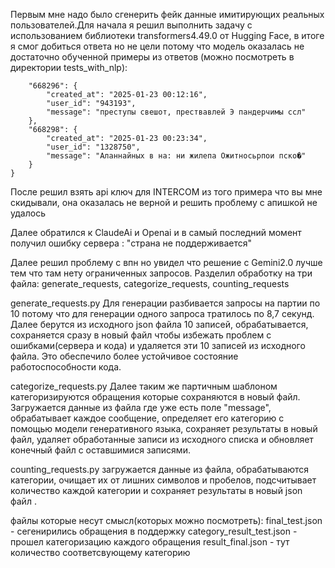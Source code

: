 Первым мне надо было сгенерить фейк данные имитирующих реальных пользователей.Для начала я решил выполнить задачу с использованием библиотеки transformers4.49.0 от Hugging Face,
в итоге я смог добиться ответа но не цели потому что модель оказалась не достаточно обученной примеры из ответов (можно посмотреть в директории tests_with_nlp):

```{
    "668296": {
        "created_at": "2025-01-23 00:12:16",
        "user_id": "943193",
        "message": "преступы свешот, прествавлей Э пандерчимы ссл"
    },
    "668298": {
        "created_at": "2025-01-23 00:23:34",
        "user_id": "1328750",
        "message": "Аланнайных в на: ни жилепа Ожитносьрпои пско�"
    }
}
```

После решил взять api ключ для INTERCOM из того примера что вы мне скидывали, она оказалась не верной и решить проблему
с апишкой не удалось

Далее обратился к ClaudeAi и Openai и в самый последний момент получил ошибку сервера : "страна не поддерживается"

Далее решил проблему с впн но увидел что решение с Gemini2.0 лучше тем что там нету ограниченных запросов.
Разделил обработку на три файла: generate_requests, categorize_requests, counting_requests

generate_requests.py
Для генерации разбивается запросы на партии по 10 потому что для генерации одного запроса тратилось по 8,7 секунд.
Далее берутся из исходного json файла 10 записей, обрабатывается, сохраняется сразу в новый файл чтобы избежать проблем с ошибками(сервера и кода)
и удаляется эти 10 записей из исходного файла. Это обеспечило более устойчивое состояние работоспособности кода.

categorize_requests.py
Далее таким же партичным шаблоном категоризируются обращения которые сохраняются в новый файл.
Загружается данные из файла где уже есть поле "message", обрабатывает каждое сообщение, определяет его категорию с помощью модели генеративного языка,
сохраняет результаты в новый файл,
удаляет обработанные записи из исходного списка и обновляет конечный файл с оставшимися записями.


counting_requests.py
загружается данные из файла, обрабатываются категории, очищает их от лишних символов и пробелов,
подсчитывает количество каждой категории и сохраняет результаты в новый json файл .

файлы которые несут смысл(которых можно посмотреть): 
final_test.json - сегенирились обращения в поддержку
category_result_test.json - прошел категоризацию каждого обращения
result_final.json - тут количество соответсвующему категорию